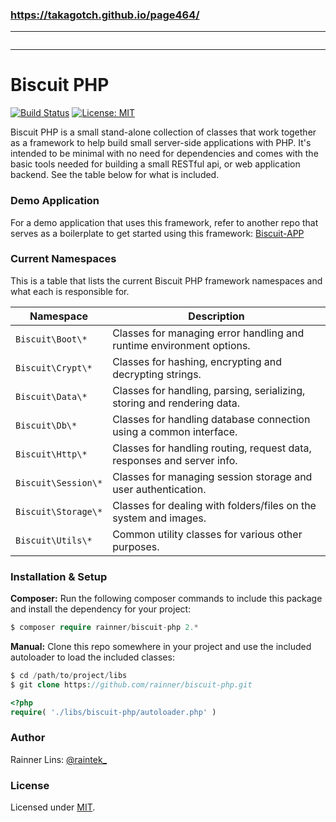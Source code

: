 ### https://takagotch.github.io/page464/
---



```
```

---
[demo]: https://github.com/rainner/biscuit-app
[twitter]: http://twitter.com/raintek_
[mit]: http://www.opensource.org/licenses/mit-license.php

# Biscuit PHP

[![Build Status](https://travis-ci.org/rainner/biscuit-php.svg?branch=master)](https://travis-ci.org/rainner/biscuit-php)
[![License: MIT](https://img.shields.io/badge/License-MIT-yellow.svg)](https://opensource.org/licenses/MIT)

Biscuit PHP is a small stand-alone collection of classes that work together as a framework to help build small server-side applications with PHP.
It's intended to be minimal with no need for dependencies and comes with the basic tools needed for building a small RESTful api, or web application backend.
See the table below for what is included.

### Demo Application

For a demo application that uses this framework, refer to another repo that serves as a boilerplate to get started using this framework: [Biscuit-APP][demo]

### Current Namespaces

This is a table that lists the current Biscuit PHP framework namespaces and what each is responsible for.

| Namespace            | Description                                                             |
| -------------------- | ----------------------------------------------------------------------- |
| `Biscuit\Boot\*`     | Classes for managing error handling and runtime environment options.    |
| `Biscuit\Crypt\*`    | Classes for hashing, encrypting and decrypting strings.                 |
| `Biscuit\Data\*`     | Classes for handling, parsing, serializing, storing and rendering data. |
| `Biscuit\Db\*`       | Classes for handling database connection using a common interface.      |
| `Biscuit\Http\*`     | Classes for handling routing, request data, responses and server info.  |
| `Biscuit\Session\*`  | Classes for managing session storage and user authentication.           |
| `Biscuit\Storage\*`  | Classes for dealing with folders/files on the system and images.        |
| `Biscuit\Utils\*`    | Common utility classes for various other purposes.                      |

### Installation &amp; Setup

**Composer:** Run the following composer commands to include this package and install the dependency for your project:

````php
$ composer require rainner/biscuit-php 2.*
````

**Manual:** Clone this repo somewhere in your project and use the included autoloader to load the included classes:

````php
$ cd /path/to/project/libs
$ git clone https://github.com/rainner/biscuit-php.git
````

````php
<?php
require( './libs/biscuit-php/autoloader.php' )
````

### Author

Rainner Lins: [@raintek_][twitter]

### License

Licensed under [MIT][mit].


